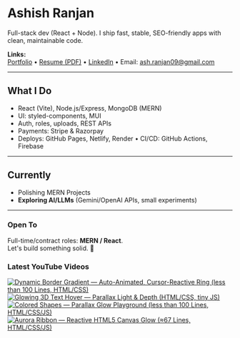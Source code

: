 # Ashish Ranjan

Full-stack dev (React + Node). I ship fast, stable, SEO-friendly apps with clean, maintainable code.

**Links:**  
[Portfolio](https://www.ashishranjan.net) • 
[Resume (PDF)](https://github.com/a2rp/resume/releases/latest/download/Ashish_Ranjan_Resume.pdf) • 
[LinkedIn](https://www.linkedin.com/in/aashishranjan/) • 
Email: ash.ranjan09@gmail.com

---

## What I Do
- React (Vite), Node.js/Express, MongoDB (MERN)
- UI: styled-components, MUI
- Auth, roles, uploads, REST APIs
- Payments: Stripe & Razorpay
- Deploys: GitHub Pages, Netlify, Render • CI/CD: GitHub Actions, Firebase

---

## Currently
- Polishing MERN Projects
- **Exploring AI/LLMs** (Gemini/OpenAI APIs, small experiments)

---

### Open To
Full-time/contract roles: **MERN / React**.  
Let's build something solid. 🚀

### Latest YouTube Videos
<p align="left">

<!-- BEGIN YOUTUBE-CARDS -->
[![Dynamic Border Gradient — Auto-Animated, Cursor-Reactive Ring (less than 100 Lines, HTML/CSS)](https://ytcards.demolab.com/?id=HaSeiPkQEkw&title=Dynamic+Border+Gradient+%E2%80%94+Auto-Animated%2C+Cursor-Reactive+Ring+%28less+than+100+Lines%2C+HTML%2FCSS%29&lang=en&timestamp=1760964595&background_color=%230d1117&title_color=%23ffffff&stats_color=%23b3b3b3&max_title_lines=2&width=360&border_radius=10 "Dynamic Border Gradient — Auto-Animated, Cursor-Reactive Ring (less than 100 Lines, HTML/CSS)")](https://www.youtube.com/shorts/HaSeiPkQEkw)
[![Glowing 3D Text Hover — Parallax Light & Depth (HTML/CSS, tiny JS)](https://ytcards.demolab.com/?id=CmdTZWRKHbk&title=Glowing+3D+Text+Hover+%E2%80%94+Parallax+Light+%26+Depth+%28HTML%2FCSS%2C+tiny+JS%29&lang=en&timestamp=1760962546&background_color=%230d1117&title_color=%23ffffff&stats_color=%23b3b3b3&max_title_lines=2&width=360&border_radius=10 "Glowing 3D Text Hover — Parallax Light & Depth (HTML/CSS, tiny JS)")](https://www.youtube.com/shorts/CmdTZWRKHbk)
[![Colored Shapes — Parallax Glow Playground (less than 100 Lines, HTML/CSS/JS)](https://ytcards.demolab.com/?id=F0X-uOgxpP8&title=Colored+Shapes+%E2%80%94+Parallax+Glow+Playground+%28less+than+100+Lines%2C+HTML%2FCSS%2FJS%29&lang=en&timestamp=1760960522&background_color=%230d1117&title_color=%23ffffff&stats_color=%23b3b3b3&max_title_lines=2&width=360&border_radius=10 "Colored Shapes — Parallax Glow Playground (less than 100 Lines, HTML/CSS/JS)")](https://www.youtube.com/shorts/F0X-uOgxpP8)
[![Aurora Ribbon — Reactive HTML5 Canvas Glow (≈67 Lines, HTML/CSS/JS)](https://ytcards.demolab.com/?id=_zMiga6jLdo&title=Aurora+Ribbon+%E2%80%94+Reactive+HTML5+Canvas+Glow+%28%E2%89%8867+Lines%2C+HTML%2FCSS%2FJS%29&lang=en&timestamp=1760949385&background_color=%230d1117&title_color=%23ffffff&stats_color=%23b3b3b3&max_title_lines=2&width=360&border_radius=10 "Aurora Ribbon — Reactive HTML5 Canvas Glow (≈67 Lines, HTML/CSS/JS)")](https://www.youtube.com/shorts/_zMiga6jLdo)
<!-- END YOUTUBE-CARDS -->

</p>
